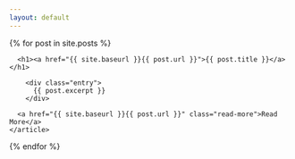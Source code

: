 ```yaml
---
layout: default
---
```


<div class="posts">
  {% for post in site.posts %}
    <article class="post">

      <h1><a href="{{ site.baseurl }}{{ post.url }}">{{ post.title }}</a></h1>

        <div class="entry">
          {{ post.excerpt }}
        </div>

      <a href="{{ site.baseurl }}{{ post.url }}" class="read-more">Read More</a>
    </article>
  {% endfor %}
</div>
